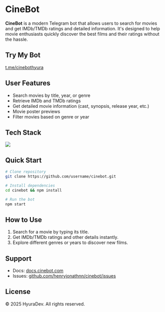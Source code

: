 # CineBot

**CineBot** is a modern Telegram bot that allows users to search for movies and get IMDb/TMDb ratings and detailed information. It's designed to help movie enthusiasts quickly discover the best films and their ratings without the hassle.

## Try My Bot
[t.me/cinebothyura](https://t.me/cinebothyura)

## User Features
- Search movies by title, year, or genre
- Retrieve IMDb and TMDb ratings
- Get detailed movie information (cast, synopsis, release year, etc.)
- Movie poster previews
- Filter movies based on genre or year

## Tech Stack
<p>
  <img src="https://skillicons.dev/icons?i=nodejs,express,telegram,imdb,tmdb&perline=7" />
</p>

## Quick Start

```bash
# Clone repository
git clone https://github.com/username/cinebot.git

# Install dependencies
cd cinebot && npm install

# Run the bot
npm start
```

## How to Use
1. Search for a movie by typing its title.
2. Get IMDb/TMDb ratings and other details instantly.
3. Explore different genres or years to discover new films.

## Support
- Docs: [docs.cinebot.com](https://github.com/henryjonathnn/cinebot.git)
- Issues: [github.com/henryjonathnn/cinebot/issues](https://github.com/henryjonathnn/cinebot/issues)

## License
© 2025 HyuraDev. All rights reserved.

